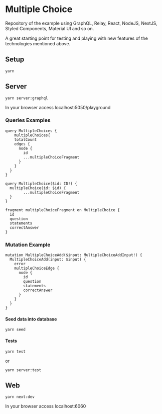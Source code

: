 # Multiple Choice
Repository of the example using GraphQL, Relay, React, NodeJS, NextJS, Styled Components, Material UI and so on.

A great starting point for testing and playing with new features of the technologies mentioned above.

## Setup

```
yarn
```

## Server
```
yarn server:graphql
```

In your browser access localhost:5050/playground

### Queries Examples
```
query MultipleChoices {
	multipleChoices{
    totalCount
    edges {
      node {
        id
        ...multipleChoiceFragment
      }
    }
  }
}

query MultipleChoice($id: ID!) {
  multipleChoice(id: $id) {
		...multipleChoiceFragment
  }
}

fragment multipleChoiceFragment on MultipleChoice {
  id
  question
  statements
  correctAnswer
}
```

### Mutation Example
```
mutation MultipleChoiceAdd($input: MultipleChoiceAddInput!) {
  MultipleChoiceAdd(input: $input) {
    error
    multipleChoiceEdge {
      node {
        id
        question
        statements
        correctAnswer
      }
    }
  }
}
```

#### Seed data into database
```
yarn seed
```

#### Tests
```
yarn test
```
or
```
yarn server:test
```

## Web
```
yarn next:dev
```

In your browser access localhost:6060

